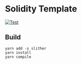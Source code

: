 # Solidity Template

[![Test](https://github.com/NpoolPlatform/solidity-template/actions/workflows/main.yml/badge.svg?branch=master)](https://github.com/NpoolPlatform/solidity-template/actions/workflows/main.yml)

## Build
```
yarn add -s slither
yarn install
yarn compile
```